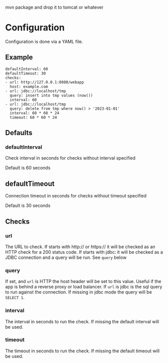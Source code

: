 mvn package and drop it to tomcat or whatever

# Configuration

Configuration is done via a YAML file.

## Example

    defaultInterval: 60
    defaultTimeout: 30
    checks:
    - url: http://127.0.0.1:8080/webapp
      host: example.com
    - url: jdbc://localhost/tmp
      query: insert into tmp values (now())
      interval: 60
    - url: jdbc://localhost/tmp
      query: delete from tmp where now() > '2023-01-01'
      interval: 60 * 60 * 24
      timeout: 60 * 60 * 24

## Defaults

### defaultInterval

Check interval in seconds for checks without interval specified

Default is 60 seconds

## defaultTimeout

Connection timeout in seconds for checks without timeout specified

Default is 30 seconds

## Checks

### url

The URL to check. If starts with http:// or https:// it will be checked
as an HTTP check for a 200 status code. If starts with jdbc: it will be
checked as a JDBC connection and a query will be run. See `query` below

### query

If set, and `url` is HTTP the host header will be set to this value. Useful if the
app is behind a reverse proxy or load balancer. If `url` is jdbc is the sql query to run
against the connection. If missing in jdbc mode the query will be `SELECT 1`.

### interval

The interval in seconds to run the check. If missing the default interval
will be used.

### timeout

The timeout in seconds to run the check. If missing the default timeout
will be used.